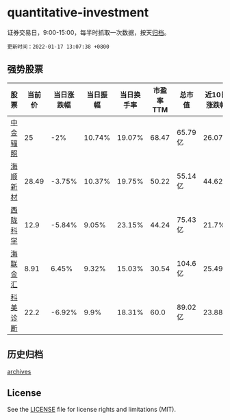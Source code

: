 # quantitative-investment

证券交易日，9:00-15:00，每半时抓取一次数据，按天[归档](archives)。

`更新时间：2022-01-17 13:07:38 +0800`

## 强势股票

|股票|当前价|当日涨跌幅|当日振幅|当日换手率|市盈率TTM|总市值|近10日涨跌幅|
|----|----|----|----|----|----|----|----|
|[中金辐照](https://xueqiu.com/S/SZ300962)|25|-2%|10.74%|19.07%|68.47|65.79亿|26.07%|
|[海顺新材](https://xueqiu.com/S/SZ300501)|28.49|-3.75%|10.37%|19.75%|50.22|55.14亿|44.62%|
|[西陇科学](https://xueqiu.com/S/SZ002584)|12.9|-5.84%|9.05%|23.15%|44.24|75.43亿|21.7%|
|[海联金汇](https://xueqiu.com/S/SZ002537)|8.91|6.45%|9.32%|15.03%|30.54|104.6亿|25.49%|
|[科美诊断](https://xueqiu.com/S/SH688468)|22.2|-6.92%|9.9%|18.31%|60.0|89.02亿|23.88%|

## 历史归档

[archives](archives)

## License

See the [LICENSE](LICENSE) file for license rights and limitations (MIT).